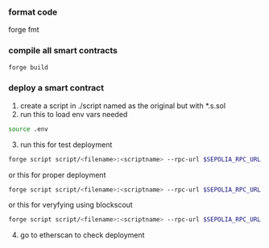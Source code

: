 ### format code
forge fmt

### compile all smart contracts
```bash
forge build
```

### deploy a smart contract
1. create a script in ./script named as the original but with *.s.sol
2. run this to load env vars needed
```bash
source .env
```
3. run this for test deployment
```bash
forge script script/<filename>:<scriptname> --rpc-url $SEPOLIA_RPC_URL
```
or this for proper deployment
```bash
forge script script/<filename>:<scriptname> --rpc-url $SEPOLIA_RPC_URL --broadcast --verify
```
or this for veryfying using blockscout
```bash
forge script script/<filename>:<scriptname> --rpc-url $SEPOLIA_RPC_URL --broadcast --verify --verifier blockscout --verifier-url $BLOCKSCOUT_URL
```
4. go to etherscan to check deployment